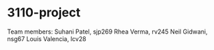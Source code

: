 # 3110-project
Team members: 
    Suhani Patel, sjp269
    Rhea Verma, rv245
    Neil Gidwani, nsg67
    Louis Valencia, lcv28
